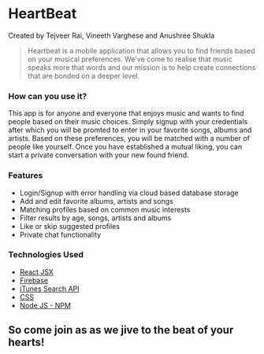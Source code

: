 
# HeartBeat
Created by Tejveer Rai, Vineeth Varghese and Anushree Shukla

> Heartbeat is a mobile application that allows you to find friends based on your musical preferences. We've come to realise that music speaks more that words and our mission is to help create connections that are bonded on a deeper level.

### How can you use it?
This app is for anyone and everyone that enjoys music and wants to find people based on their music choices. Simply signup with your credentials after which you will be promted to enter in your favorite songs, albums and artists. Based on these preferences, you will be matched with a number of people like yourself. Once you have established a mutual liking, you can start a private conversation with your new found friend.  

### Features
 - Login/Signup with error handling via cloud based database storage
 - Add and edit favorite albums, artists and songs 
 - Matching profiles based on common music interests
 - Filter results by age, songs, artists and albums
 - Like or skip suggested profiles
 - Private chat functionality 

### Technologies Used
- [React JSX](https://reactjs.org)
- [Firebase](https://firebase.google.com)
- [iTunes Search API](https://affiliate.itunes.apple.com/resources/documentation/itunes-store-web-service-search-api)
- [CSS](https://developer.mozilla.org/en-US/docs/Web/CSS)
- [Node JS - NPM](https://www.npmjs.com)

## So come join as as we jive to the beat of your hearts!